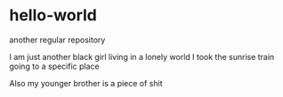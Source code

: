 # hello-world
another regular repository

I am just another black girl living in a lonely world
I took the sunrise train going to a specific place

Also my younger brother is a piece of shit
